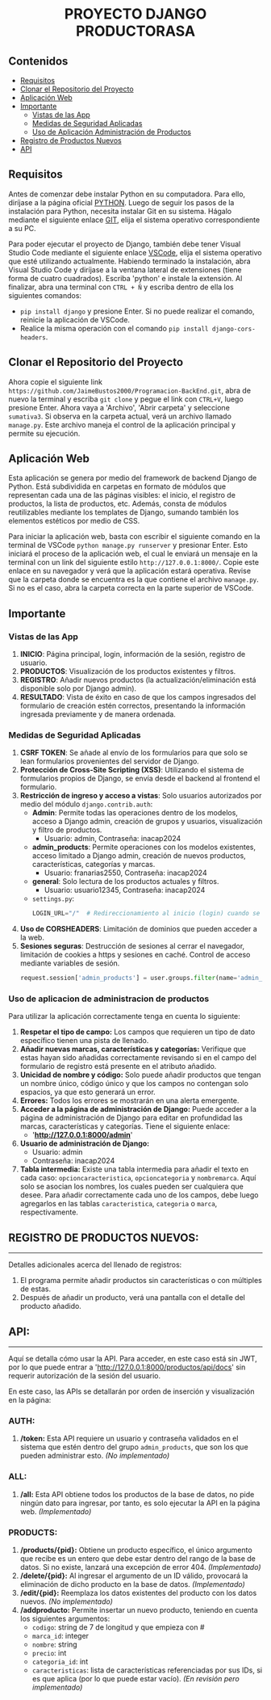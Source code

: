 <div align="center">
  <h1>PROYECTO DJANGO PRODUCTORASA</h1>
</div>

## Contenidos
- [Requisitos](#requisitos)
- [Clonar el Repositorio del Proyecto](#clonar-el-repositorio-del-proyecto)
- [Aplicación Web](#aplicacion-web)
- [Importante](#importante)
  - [Vistas de las App](#vistas-de-las-app)
  - [Medidas de Seguridad Aplicadas](#medidas-de-seguridad-aplicadas)
  - [Uso de Aplicación Administración de Productos](#uso-de-aplicacion-administracion-de-productos)
- [Registro de Productos Nuevos](#registro-de-productos-nuevos)
- [API](#api)

## Requisitos

Antes de comenzar debe instalar Python en su computadora. Para ello, diríjase a la página oficial [PYTHON](https://www.python.org/downloads/). Luego de seguir los pasos de la instalación para Python, necesita instalar Git en su sistema. Hágalo mediante el siguiente enlace [GIT](https://git-scm.com/download/), elija el sistema operativo correspondiente a su PC.

Para poder ejecutar el proyecto de Django, también debe tener Visual Studio Code mediante el siguiente enlace [VSCode](https://code.visualstudio.com/download), elija el sistema operativo que esté utilizando actualmente. Habiendo terminado la instalación, abra Visual Studio Code y diríjase a la ventana lateral de extensiones (tiene forma de cuatro cuadrados). Escriba 'python' e instale la extensión. Al finalizar, abra una terminal con `CTRL + Ñ` y escriba dentro de ella los siguientes comandos:

- `pip install django` y presione Enter.
  Si no puede realizar el comando, reinicie la aplicación de VSCode.
- Realice la misma operación con el comando `pip install django-cors-headers`.

## Clonar el Repositorio del Proyecto

Ahora copie el siguiente link `https://github.com/JaimeBustos2000/Programacion-BackEnd.git`, abra de nuevo la terminal y escriba `git clone` y pegue el link con `CTRL+V`, luego presione Enter. Ahora vaya a 'Archivo', 'Abrir carpeta' y seleccione `sumativa3`. Si observa en la carpeta actual, verá un archivo llamado `manage.py`. Este archivo maneja el control de la aplicación principal y permite su ejecución.

## Aplicación Web

Esta aplicación se genera por medio del framework de backend Django de Python. Está subdividida en carpetas en formato de módulos que representan cada una de las páginas visibles: el inicio, el registro de productos, la lista de productos, etc. Además, consta de módulos reutilizables mediante los templates de Django, sumando también los elementos estéticos por medio de CSS.

Para iniciar la aplicación web, basta con escribir el siguiente comando en la terminal de VSCode `python manage.py runserver` y presionar Enter. Esto iniciará el proceso de la aplicación web, el cual le enviará un mensaje en la terminal con un link del siguiente estilo `http://127.0.0.1:8000/`. Copie este enlace en su navegador y verá que la aplicación estará operativa. Revise que la carpeta donde se encuentra es la que contiene el archivo `manage.py`. Si no es el caso, abra la carpeta correcta en la parte superior de VSCode.

## Importante

### Vistas de las App

1. **INICIO**: Página principal, login, información de la sesión, registro de usuario.
2. **PRODUCTOS**: Visualización de los productos existentes y filtros.
3. **REGISTRO**: Añadir nuevos productos (la actualización/eliminación está disponible solo por Django admin).
4. **RESULTADO**: Vista de éxito en caso de que los campos ingresados del formulario de creación estén correctos, presentando la información ingresada previamente y de manera ordenada.

### Medidas de Seguridad Aplicadas

1. **CSRF TOKEN**: Se añade al envío de los formularios para que solo se lean formularios provenientes del servidor de Django.
2. **Protección de Cross-Site Scripting (XSS)**: Utilizando el sistema de formularios propios de Django, se envía desde el backend al frontend el formulario.
3. **Restricción de ingreso y acceso a vistas**: Solo usuarios autorizados por medio del módulo `django.contrib.auth`:
   - **Admin**: Permite todas las operaciones dentro de los modelos, acceso a Django admin, creación de grupos y usuarios, visualización y filtro de productos.
     - Usuario: admin, Contraseña: inacap2024
   - **admin_products**: Permite operaciones con los modelos existentes, acceso limitado a Django admin, creación de nuevos productos, características, categorías y marcas.
     - Usuario: franarias2550, Contraseña: inacap2024
   - **general**: Solo lectura de los productos actuales y filtros.
     - Usuario: usuario12345, Contraseña: inacap2024
   - `settings.py`:
     ```python
     LOGIN_URL="/"  # Redireccionamiento al inicio (login) cuando se intenta acceder a un dominio no autorizado.
     ```
4. **Uso de CORSHEADERS**: Limitación de dominios que pueden acceder a la web.
5. **Sesiones seguras**: Destrucción de sesiones al cerrar el navegador, limitación de cookies a https y sesiones en caché. Control de acceso mediante variables de sesión.
   ```python
   request.session['admin_products'] = user.groups.filter(name='admin_products').exists()

### Uso de aplicacion de administracion de productos

Para utilizar la aplicación correctamente tenga en cuenta lo siguiente:

1. **Respetar el tipo de campo:** Los campos que requieren un tipo de dato específico tienen una pista de llenado.
2. **Añadir nuevas marcas, características y categorías:** Verifique que estas hayan sido añadidas correctamente revisando si en el campo del formulario de registro está presente en el atributo añadido.
3. **Unicidad de nombre y código:** Solo puede añadir productos que tengan un nombre único, código único y que los campos no contengan solo espacios, ya que esto generará un error.
4. **Errores:** Todos los errores se mostrarán en una alerta emergente.
5. **Acceder a la página de administración de Django:** Puede acceder a la página de administración de Django para editar en profundidad las marcas, características y categorías. Tiene el siguiente enlace: 
   - '**http://127.0.0.1:8000/admin**'
6. **Usuario de administración de Django:** 
   - Usuario: admin  
   - Contraseña: inacap2024
7. **Tabla intermedia:** Existe una tabla intermedia para añadir el texto en cada caso: `opcioncaracteristica`, `opcioncategoria` y `nombremarca`. Aquí solo se asocian los nombres, los cuales pueden ser cualquiera que desee. Para añadir correctamente cada uno de los campos, debe luego agregarlos en las tablas `caracteristica`, `categoria` o `marca`, respectivamente.

## REGISTRO DE PRODUCTOS NUEVOS:
-----

Detalles adicionales acerca del llenado de registros:

1. El programa permite añadir productos sin características o con múltiples de estas.
2. Después de añadir un producto, verá una pantalla con el detalle del producto añadido.

## API:
-----

Aquí se detalla cómo usar la API. Para acceder, en este caso está sin JWT, por lo que puede entrar a 'http://127.0.0.1:8000/productos/api/docs' sin requerir autorización de la sesión del usuario.

En este caso, las APIs se detallarán por orden de inserción y visualización en la página:

### AUTH:
1. **/token:** Esta API requiere un usuario y contraseña validados en el sistema que estén dentro del grupo `admin_products`, que son los que pueden administrar esto. *(No implementado)*

### ALL:
1. **/all:** Esta API obtiene todos los productos de la base de datos, no pide ningún dato para ingresar, por tanto, es solo ejecutar la API en la página web. *(Implementado)*

### PRODUCTS:
1. **/products/{pid}:** Obtiene un producto específico, el único argumento que recibe es un entero que debe estar dentro del rango de la base de datos. Si no existe, lanzará una excepción de error 404. *(Implementado)*
2. **/delete/{pid}:** Al ingresar el argumento de un ID válido, provocará la eliminación de dicho producto en la base de datos. *(Implementado)*
3. **/edit/{pid}:** Reemplaza los datos existentes del producto con los datos nuevos. *(No implementado)*
4. **/addproducto:** Permite insertar un nuevo producto, teniendo en cuenta los siguientes argumentos:
    - `codigo`: string de 7 de longitud y que empieza con #
    - `marca_id`: integer
    - `nombre`: string
    - `precio`: int
    - `categoria_id`: int
    - `caracteristicas`: lista de características referenciadas por sus IDs, si es que aplica (por lo que puede estar vacío). *(En revisión pero implementado)*
